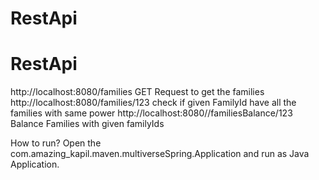 # RestApi
# RestApi
http://localhost:8080/families                   GET Request to get the families
http://localhost:8080/families/123               check if given FamilyId have all the families with same power
http://localhost:8080//familiesBalance/123       Balance Families with given familyIds 

How to run?
Open the com.amazing_kapil.maven.multiverseSpring.Application and run as Java Application.

